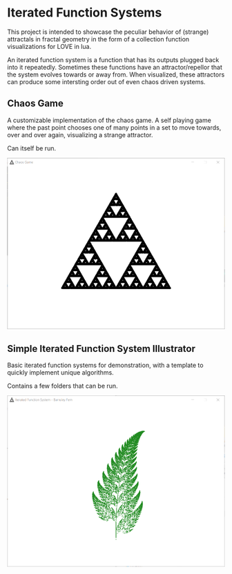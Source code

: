 # Iterated Function Systems
This project is intended to showcase the peculiar behavior of (strange) attractals in fractal geometry in the form of a collection function visualizations for LOVE in lua.


An iterated function system is a function that has its outputs plugged back into it repeatedly. Sometimes these functions have an attractor/repellor that the system evolves towards or away from. When visualized, these attractors can produce some intersting order out of even chaos driven systems.


## Chaos Game
A customizable implementation of the chaos game. A self playing game where the past point chooses one of many points in a set to move towards, over and over again, visualizing a strange attractor.

Can itself be run.

![Generated sierpinski triange](_img/Chaos-Game_Triangle.PNG)


## Simple Iterated Function System Illustrator
Basic iterated function systems for demonstration, with a template to quickly implement unique algorithms.

Contains a few folders that can be run.

![Barnsley Fern](_img/Iterated-Function_Fern.PNG)
